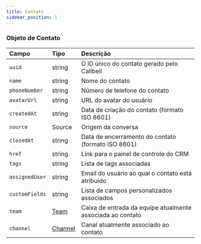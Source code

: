 ```yaml
---
title: Contato
sidebar_position: 1
---
```


### Objeto de Contato

| Campo           | Tipo                    | Descrição                                     |
| :-------------- | :---------------------- | :-------------------------------------------- |
| `uuid`          | string                  | O ID único do contato gerado pelo Callbell    |
| `name`          | string                  | Nome do contato                               |
| `phoneNumber`   | string                  | Número de telefone do contato                 |
| `avatarUrl`     | string                  | URL do avatar do usuário                      |
| `createdAt`     | string                  | Data de criação do contato (formato ISO 8601) |
| `source`        | Source                  | Origem da conversa                            |
| `closedAt`      | string                  | Data de encerramento do contato (formato ISO 8601) |
| `href`          | string                  | Link para o painel de controle do CRM         |
| `tags`          | string                  | Lista de tags associadas                      |
| `assignedUser`  | string                  | Email do usuário ao qual o contato está atribuído |
| `customFields`  | string                  | Lista de campos personalizados associados     |
| `team`          | [Team](./team.md)       | Caixa de entrada da equipe atualmente associada ao contato |
| `channel`       | [Channel](./channel.md) | Canal atualmente associado ao contato         |